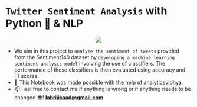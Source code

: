 # `Twitter Sentiment Analysis` with Python 🐍 & NLP 

<p align="center">
  <img src="https://user-images.githubusercontent.com/74627083/155904357-13290cdb-c250-4f74-adf5-e2b068ef55bc.jpg" />
</p>

- We aim in this project to `analyze the sentiment of tweets` provided from the Sentiment140 dataset by `developing a machine learning sentiment analysis model` involving the use of classifiers. The performance of these classifiers is then evaluated using accuracy and F1 scores.
- 🙌 This Notebook was made possible with the help of [analyticsvidhya](https://www.analyticsvidhya.com/blog/2021/06/twitter-sentiment-analysis-a-nlp-use-case-for-beginners/).
- 📫 Feel free to contact me if anything is wrong or if anything needs to be changed 😎!  **labrijisaad@gmail.com**
